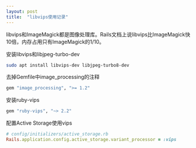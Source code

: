 ```yaml
---
layout: post
title:  "libvips使用记录"
---
```

libvips和ImageMagick都是图像处理库。Rails文档上说libvips比ImageMagick快10倍，内存占用只有ImageMagick的1/10。

安装libvips和libjpeg-turbo-dev

```bash
sudo apt install libvips-dev libjpeg-turbo8-dev
```

去掉Gemfile中image_processing的注释

```ruby
gem "image_processing", ">= 1.2"
```

安装ruby-vips

```ruby
gem "ruby-vips", "~> 2.2"
```

配置Active Storage使用vips

```ruby
# config/initializers/active_storage.rb
Rails.application.config.active_storage.variant_processor = :vips
```
